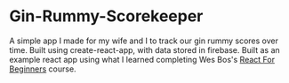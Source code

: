 # Gin-Rummy-Scorekeeper

A simple app I made for my wife and I to track our gin rummy scores over time. Built using create-react-app, with data stored in firebase. Built as an example react app using what I learned completing Wes Bos's [React For Beginners](https://reactforbeginners.com/) course.
